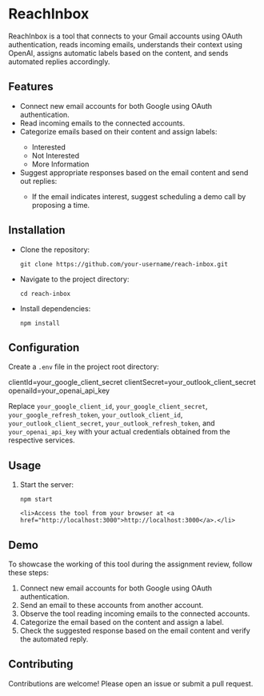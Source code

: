 <h1>ReachInbox</h1>

<p>ReachInbox is a tool that connects to your Gmail accounts using OAuth authentication, reads incoming emails, understands their context using OpenAI, assigns automatic labels based on the content, and sends automated replies accordingly.</p>

<h2>Features</h2>

<ul>
    <li>Connect new email accounts for both Google using OAuth authentication.</li>
    <li>Read incoming emails to the connected accounts.</li>
    <li>Categorize emails based on their content and assign labels:</li>
    <ul>
        <li>Interested</li>
        <li>Not Interested</li>
        <li>More Information</li>
    </ul>
    <li>Suggest appropriate responses based on the email content and send out replies:</li>
    <ul>
        <li>If the email indicates interest, suggest scheduling a demo call by proposing a time.</li>
    </ul>
</ul>


<h2>Installation</h2>

<ul>
    <li>Clone the repository: <pre><code>git clone https://github.com/your-username/reach-inbox.git</code></pre></li>
</ul>
<ul>
  <li>Navigate to the project directory: <pre><code>cd reach-inbox</code></pre></li>
    
</ul>
<ul>
  <li>Install dependencies: <pre><code>npm install</code></pre></li>
    
</ul>
    
<h2>Configuration</h2>

<p>Create a <code>.env</code> file in the project root directory:</p>
clientId=your_google_client_secret
clientSecret=your_outlook_client_secret
openaiId=your_openai_api_key</code></pre>

<p>Replace <code>your_google_client_id</code>, <code>your_google_client_secret</code>, <code>your_google_refresh_token</code>, <code>your_outlook_client_id</code>, <code>your_outlook_client_secret</code>, <code>your_outlook_refresh_token</code>, and <code>your_openai_api_key</code> with your actual credentials obtained from the respective services.</p>

<h2>Usage</h2>

<ol>
    <li>Start the server:</li>
    <pre><code>npm start</code></pre>
    
    <li>Access the tool from your browser at <a href="http://localhost:3000">http://localhost:3000</a>.</li>
</ol>

<h2>Demo</h2>

<p>To showcase the working of this tool during the assignment review, follow these steps:</p>

<ol>
    <li>Connect new email accounts for both Google using OAuth authentication.</li>
    <li>Send an email to these accounts from another account.</li>
    <li>Observe the tool reading incoming emails to the connected accounts.</li>
    <li>Categorize the email based on the content and assign a label.</li>
    <li>Check the suggested response based on the email content and verify the automated reply.</li>
</ol>

<h2>Contributing</h2>

<p>Contributions are welcome! Please open an issue or submit a pull request.</p>
